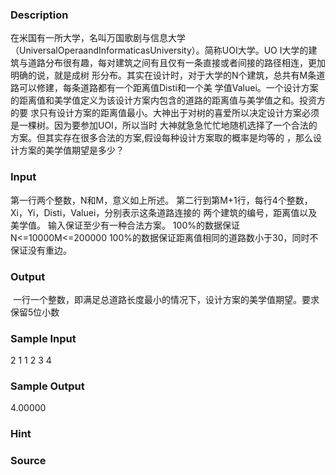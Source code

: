 
### Description
在米国有一所大学，名叫万国歌剧与信息大学（UniversalOperaandInformaticasUniversity）。简称UOI大学。UO
I大学的建筑与道路分布很有趣，每对建筑之间有且仅有一条直接或者间接的路径相连，更加明确的说，就是成树
形分布。其实在设计时，对于大学的N个建筑，总共有M条道路可以修建，每条道路都有一个距离值Disti和一个美
学值Valuei。一个设计方案的距离值和美学值定义为该设计方案内包含的道路的距离值与美学值之和。投资方的要
求只有设计方案的距离值最小。大神出于对树的喜爱所以决定设计方案必须是一棵树。因为要参加UOI，所以当时
大神就急急忙忙地随机选择了一个合法的方案。但其实存在很多合法的方案,假设每种设计方案取的概率是均等的
，那么设计方案的美学值期望是多少？
### Input
第一行两个整数，N和M，意义如上所述。
第二行到第M+1行，每行4个整数，Xi，Yi，Disti，Valuei，分别表示这条道路连接的
两个建筑的编号，距离值以及美学值。
输入保证至少有一种合法方案。
100%的数据保证N<=10000M<=200000
100%的数据保证距离值相同的道路数小于30，同时不保证没有重边。
### Output
 一行一个整数，即满足总道路长度最小的情况下，设计方案的美学值期望。要求保留5位小数
### Sample Input
2 1
1 2 3 4
### Sample Output
4.00000
### Hint

### Source
